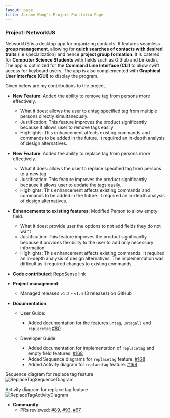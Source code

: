 ```yaml
---
layout: page
title: Jerome Wong's Project Portfolio Page
---
```


### Project: NetworkUS

NetworkUS is a desktop app for organizing contacts. It features seamless **group management**, allowing for **quick searches of contacts with desired traits** (i.e specialization) and hence **project group formation**. It is catered for **Computer Science Students** with fields such as Github and Linkedin.
The app is optimized for the **Command Line Interface (CLI)** to allow swift access for keyboard users. The app is also complemented with **Graphical User Interface (GUI)** to display the program.

Given below are my contributions to the project.

* **New Feature**: Added the ability to remove tag from persons more effectively.
    * What it does: allows the user to untag specified tag from multiple persons directly simultaneously.
    * Justification: This feature improves the product significantly because it allows user to remove tags easily.
    * Highlights: This enhancement affects existing commands and commands to be added in the future. It required an in-depth analysis of design alternatives.


* **New Feature**: Added the ability to replace tag from persons more effectively.
    * What it does: allows the user to replace specified tag from persons to a new tag
    * Justification: This feature improves the product significantly because it allows user to update the tags easily.
    * Highlights: This enhancement affects existing commands and commands to be added in the future. It required an in-depth analysis of design alternatives.


* **Enhancements to existing features**: Modified Person to allow empty field.
  * What it does: provide user the options to not add fields they do not want 
  * Justification: This feature improves the product significantly because it provides flexibility to the user to add only necessary information.
  * Highlights: This enhancement affects existing commands. It required an in-depth analysis of design alternatives. The implementation was difficult as it required changes to existing commands.


* **Code contributed**: [RepoSense link](https://nus-cs2103-ay2122s1.github.io/tp-dashboard/?search=T10-3&sort=groupTitle&sortWithin=title&timeframe=commit&mergegroup=&groupSelect=groupByRepos&breakdown=true&checkedFileTypes=docs~functional-code~test-code~other&since=2021-09-17&tabOpen=true&tabType=authorship&tabAuthor=jeromewjj&tabRepo=AY2122S1-CS2103T-T10-3%2Ftp%5Bmaster%5D&authorshipIsMergeGroup=false&authorshipFileTypes=docs~functional-code~test-code~other&authorshipIsBinaryFileTypeChecked=false)


* **Project management**:
    * Managed releases `v1.2` - `v1.4` (3 releases) on GitHub


* **Documentation**:
    * User Guide:
        * Added documentation for the features `untag`, `untagall` and `replacetag` [\#80](https://github.com/AY2122S1-CS2103T-T10-3/tp/pull/80)
  
    * Developer Guide:
        * Added documentation for implementation of `replacetag` and empty field features. [\#168](https://github.com/AY2122S1-CS2103T-T10-3/tp/pull/168)
        * Added Sequence diagrams for `replacetag` feature. [\#168](https://github.com/AY2122S1-CS2103T-T10-3/tp/pull/168)
        * Added Activity diagram for `replacetag` feature. [\#168](https://github.com/AY2122S1-CS2103T-T10-3/tp/pull/168)

Sequence diagram for replace tag feature <br>
![ReplaceTagSequenceDiagram](../images/ReplaceTagSequenceDiagram.png)

Activity diagram for replace tag feature <br>
![ReplaceTagActivityDiagram](../images/ReplaceTagCommandActivityDiagram.png)

* **Community**:
    * PRs reviewed: [\#89](https://github.com/AY2122S1-CS2103T-T10-3/tp/pull/89), [\#93](https://github.com/AY2122S1-CS2103T-T10-3/tp/pull/93), [\#97](https://github.com/AY2122S1-CS2103T-T10-3/tp/pull/97)
  
